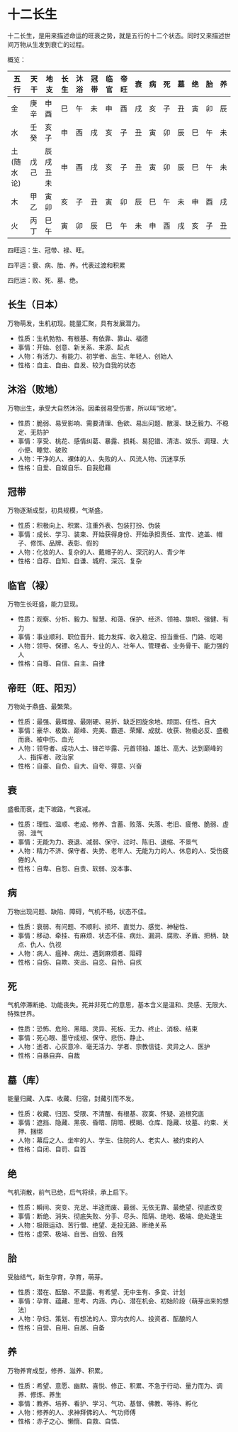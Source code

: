 # 十二长生

十二长生，是用来描述命运的旺衰之势，就是五行的十二个状态。同时又来描述世间万物从生发到衰亡的过程。

概览：

| 五行     | 天干 | 地支   | 长生 | 沐浴 | 冠带 | 临官 | 帝旺 | 衰 | 病 | 死 | 墓 | 绝 | 胎 | 养 |
|--------|----|------|----|----|----|----|----|---|---|---|---|---|---|---|
| 金      | 庚辛 | 申酉   | 巳  | 午  | 未  | 申  | 酉  | 戌 | 亥 | 子 | 丑 | 寅 | 卯 | 辰 |
| 水      | 壬癸 | 亥子   | 申  | 酉  | 戌  | 亥  | 子  | 丑 | 寅 | 卯 | 辰 | 巳 | 午 | 未 |
| 土(随水论) | 戊己 | 辰戌丑未 | 申  | 酉  | 戌  | 亥  | 子  | 丑 | 寅 | 卯 | 辰 | 巳 | 午 | 未 |
| 木      | 甲乙 | 寅卯   | 亥  | 子  | 丑  | 寅  | 卯  | 辰 | 巳 | 午 | 未 | 申 | 酉 | 戌 |
| 火      | 丙丁 | 巳午   | 寅  | 卯  | 辰  | 巳  | 午  | 未 | 申 | 酉 | 戌 | 亥 | 子 | 丑 |

四旺运：生、冠带、禄、旺。

四平运：衰、病、胎、养。代表过渡和积累

四厄运：败、死、墓、绝。

## 长生（日本）

万物萌发，生机初现。能量汇聚，具有发展潜力。

- 性质：生机勃勃、有根基、有依靠、靠山、福德
- 事情：开始、创意、新关系、来源、起点
- 人物：有活力、有能力、初学者、出生、年轻人、创始人
- 性格：自主、自由、自发、较为自我的状态

## 沐浴（败地）

万物出生，承受大自然沐浴。因柔弱易受伤害，所以叫“败地”。

- 性质：脆弱、易受影响、需要清理、色欲、易出问题、散漫、缺乏毅力、不稳定、无防护
- 事情：享受、桃花、感情纠葛、暴露、损耗、易犯错、清洁、娱乐、调理、大小便、睡觉、破败
- 人物：干净的人、裸体的人、失败的人、风流人物、沉迷享乐
- 性格：自爱、自娱自乐、自我慰藉

## 冠带

万物逐渐成型，初具规模，气渐盛。

- 性质：积极向上、积累、注重外表、包装打扮、伪装
- 事情：成长、学习、装束、开始获得身份、开始承担责任、宣传、遮盖、帽子、修饰、品牌、表彰、假的
- 人物：化妆的人、复杂的人、戴帽子的人、深沉的人、青少年
- 性格：自荐、自知、自谦、城府、深沉、复杂

## 临官（禄）

万物生长旺盛，能力显现。

- 性质：观察、分析、毅力、智慧、和蔼、保护、经济、领袖、旗帜、强健、有力
- 事情：事业顺利、职位晋升、能力发挥、收入稳定、担当重任、门路、吃喝
- 人物：领导、保镖、名人、专业的人、壮年人、管理者、业务骨干、能力强的人
- 性格：自尊、自信、自主、自律

## 帝旺（旺、阳刃）

万物处于鼎盛、最繁荣。

- 性质：最强、最辉煌、最刚硬、易折、缺乏回旋余地、顽固、任性、自大
- 事情：豪华、极致、巅峰、完美、霸道、荣耀、成就、收获、物极必反、盛极而衰、被中伤、血光
- 人物：领导者、成功人士、锋芒毕露、元首领袖、雄壮、高大、达到巅峰的人、指挥者、政治家
- 性格：自豪、自负、自大、自夸、得意、兴奋

## 衰

盛极而衰，走下坡路，气衰减。

- 性质：理性、温顺、老成、修养、含蓄、败落、失落、老旧、疲倦、脆弱、虚弱、泄气
- 事情：无能为力、衰退、减弱、保守、过时、陈旧、退缩、不景气
- 人物：精力不济、保守者、失势、老年人、无能为力的人、休息的人、受伤疲倦的人
- 性格：自卑、自怨、自责、软弱、没本事、

## 病

万物出现问题、缺陷、障碍，气机不畅，状态不佳。

- 性质：衰弱、有问题、不顺利、损坏、直觉力、感觉、神秘性、
- 事情：移动、牵挂、有麻烦、状态不佳、病灶、漏洞、腐败、矛盾、把柄、缺点、仇人、仇视
- 人物：病人、瘟神、病灶、遇到麻烦者、阻碍
- 性格：自伤、自欺、突出、自恋、自怜、自疚

## 死

气机停滞断绝、功能丧失。死并非死亡的意思，基本含义是温和、灵感、无限大、特殊世界。

- 性质：恐怖、危险、黑暗、灵异、死板、无力、终止、消极、结束
- 事情：死心眼、墨守成规、保守、悲伤、静止、
- 人物：逝者、心灰意冷、毫无活力、学者、宗教信徒、灵异之人、医护
- 性格：自暴自弃、自裁

## 墓（库）

能量归藏、入库、收藏、归宿，封藏引而不发。

- 性质：收藏、归因、受限、不清醒、有根基、寂寞、怀疑、追根究底
- 事情：遮挡、隐藏、黑夜、昏暗、阴暗、模糊、仓库、隐藏、坟墓、约束、关押、捆绑
- 人物：幕后之人、坐牢的人、学生、住院的人、老实人、被约束的人
- 性格：自闭、自罚、自首

## 绝

气机消散，前气已绝，后气将续，承上启下。

- 性质：瞬间、突变、充足、半途而废、最弱、无依无靠、最绝望、彻底改变
- 事情：断绝、消失、彻底失败、分手、尽头、阻隔、绝地、极端、绝处逢生
- 人物：极限运动、苦行僧、绝望、走投无路、断绝关系
- 性格：虚荣、极端、自苦、自毁、自残

## 胎

受胎结气，新生孕育，孕育，萌芽。

- 性质：潜在、酝酿、不显露、有希望、无中生有、多变、计划
- 事情：孕育、蕴藏、思考、内涵、内心、潜在机会、初始阶段（萌芽出来的想法）
- 人物：孕妇、策划、有想法的人、穿内衣的人、投资者、酝酿的人
- 性格：自营、自用、自居、自备

## 养

万物养育成型，修养、滋养、积累。

- 性质：希望、意愿、幽默、喜悦、修正、积累、不急于行动、量力而为、调养、修炼、养生
- 事情：教养、培养、看护、学习、气功、基督、佛教、等待、孵化
- 人物：修养的人、求神拜佛的人、气功师傅
- 性格：赤子之心、懒惰、自救、自悟、
